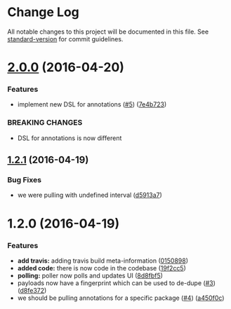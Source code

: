 # Change Log

All notable changes to this project will be documented in this file. See [standard-version](https://github.com/conventional-changelog/standard-version) for commit guidelines.

<a name="2.0.0"></a>
# [2.0.0](https://github.com/npm/annotation-poller/compare/v1.2.1...v2.0.0) (2016-04-20)


### Features

* implement new DSL for annotations ([#5](https://github.com/npm/annotation-poller/issues/5)) ([7e4b723](https://github.com/npm/annotation-poller/commit/7e4b723))


### BREAKING CHANGES

* DSL for annotations is now different



<a name="1.2.1"></a>
## [1.2.1](https://github.com/npm/annotation-poller/compare/v1.2.0...v1.2.1) (2016-04-19)


### Bug Fixes

* we were pulling with undefined interval ([d5913a7](https://github.com/npm/annotation-poller/commit/d5913a7))



<a name="1.2.0"></a>
# 1.2.0 (2016-04-19)


### Features

* **add travis:** adding travis build meta-information ([0150898](https://github.com/npm/annotation-poller/commit/0150898))
* **added code:** there is now code in the codebase ([19f2cc5](https://github.com/npm/annotation-poller/commit/19f2cc5))
* **polling:** poller now polls and updates UI ([8d8fbf5](https://github.com/npm/annotation-poller/commit/8d8fbf5))
* payloads now have a fingerprint which can be used to de-dupe ([#3](https://github.com/npm/annotation-poller/issues/3)) ([d8fe372](https://github.com/npm/annotation-poller/commit/d8fe372))
* we should be pulling annotations for a specific package ([#4](https://github.com/npm/annotation-poller/issues/4)) ([a450f0c](https://github.com/npm/annotation-poller/commit/a450f0c))
